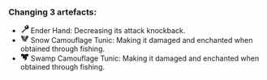 ### Changing 3 artefacts:

- <img alt="" src="https://raw.githubusercontent.com/Lipatant/LipatantsArtefacts/refs/heads/main/docs/img/item/ender_hand.png" width="16"/> Ender Hand: Decreasing its attack knockback.
- <img alt="" src="https://raw.githubusercontent.com/Lipatant/LipatantsArtefacts/refs/heads/main/docs/img/item/stray_chestplate.png" width="16"/> Snow Camouflage Tunic: Making it damaged and enchanted when obtained through fishing.
- <img alt="" src="https://raw.githubusercontent.com/Lipatant/LipatantsArtefacts/refs/heads/main/docs/img/item/bogged_chestplate.png" width="16"/> Swamp Camouflage Tunic: Making it damaged and enchanted when obtained through fishing.